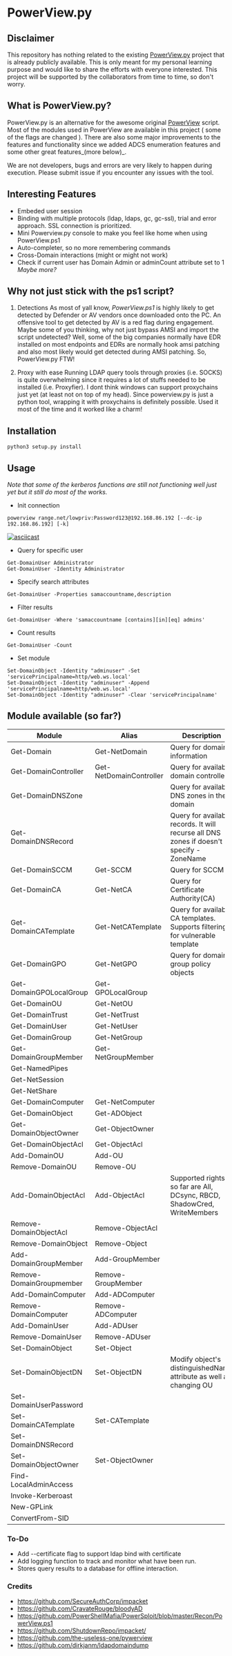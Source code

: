 # PowerView.py

## Disclaimer
This repository has nothing related to the existing [PowerView.py](https://github.com/the-useless-one/pywerview) project that is already publicly available. This is only meant for my personal learning purpose and would like to share the efforts with everyone interested. This project will be supported by the collaborators from time to time, so don't worry.

## What is PowerView.py?
PowerView.py is an alternative for the awesome original [PowerView](https://github.com/PowerShellMafia/PowerSploit/blob/master/Recon/PowerView.ps1) script. Most of the modules used in PowerView are available in this project ( some of the flags are changed ). There are also some major improvements to the features and functionality since we added ADCS enumeration features and some other great features_(more below)_.

We are not developers, bugs and errors are very likely to happen during execution. Please submit issue if you encounter any issues with the tool.

## Interesting Features
* Embeded user session
* Binding with multiple protocols (ldap, ldaps, gc, gc-ssl), trial and error approach. SSL connection is prioritized.
* Mini Powerview.py console to make you feel like home when using PowerView.ps1
* Auto-completer, so no more remembering commands
* Cross-Domain interactions (might or might not work)
* Check if current user has Domain Admin or adminCount attribute set to 1
_Maybe more?_

## Why not just stick with the ps1 script?
1. Detections
As most of yall know, _PowerView.ps1_ is highly likely to get detected by Defender or AV vendors once downloaded onto the PC. An offensive tool to get detected by AV is a red flag during engagement. Maybe some of you thinking, why not just bypass AMSI and import the script undetected? Well, some of the big companies normally have EDR installed on most endpoints and EDRs are normally hook amsi patching and also most likely would get detected during AMSI patching. So, PowerView.py FTW!

2. Proxy with ease
Running LDAP query tools through proxies (i.e. SOCKS) is quite overwhelming since it requires a lot of stuffs needed to be installed (i.e. Proxyfier). I dont think windows can support proxychains just yet (at least not on top of my head). Since powerview.py is just a python tool, wrapping it with proxychains is definitely possible. Used it most of the time and it worked like a charm!

## Installation
```
python3 setup.py install
```

## Usage
_Note that some of the kerberos functions are still not functioning well just yet but it still do most of the works._
* Init connection
```
powerview range.net/lowpriv:Password123@192.168.86.192 [--dc-ip 192.168.86.192] [-k]
```
[![asciicast](https://asciinema.org/a/hR3Ejy3yK9q5qsjnEV953vG4Y.svg)](https://asciinema.org/a/hR3Ejy3yK9q5qsjnEV953vG4Y)

* Query for specific user
```
Get-DomainUser Administrator
Get-DomainUser -Identity Administrator
```

* Specify search attributes
```
Get-DomainUser -Properties samaccountname,description
```

* Filter results
```
Get-DomainUser -Where 'samaccountname [contains][in][eq] admins'
```

* Count results
```
Get-DomainUser -Count
```

* Set module
```
Set-DomainObject -Identity "adminuser" -Set 'servicePrincipalname=http/web.ws.local'
Set-DomainObject -Identity "adminuser" -Append 'servicePrincipalname=http/web.ws.local'
Set-DomainObject -Identity "adminuser" -Clear 'servicePrincipalname'
```

## Module available (so far?)
| Module | Alias | Description |
| ------ | ----- | ---- |
|Get-Domain|Get-NetDomain|Query for domain information|
| Get-DomainController | Get-NetDomainController | Query for available domain controllers |
| Get-DomainDNSZone    |                         | Query for available DNS zones in the domain |
| Get-DomainDNSRecord    |                         | Query for available records. It will recurse all DNS zones if doesn't specify -ZoneName |
| Get-DomainSCCM         | Get-SCCM               | Query for SCCM |
| Get-DomainCA         | Get-NetCA               | Query for Certificate Authority(CA) |
| Get-DomainCATemplate         | Get-NetCATemplate               | Query for available CA templates. Supports filtering for vulnerable template |
|Get-DomainGPO|Get-NetGPO| Query for domain group policy objects |
|Get-DomainGPOLocalGroup|Get-GPOLocalGroup||
|Get-DomainOU|Get-NetOU||
|Get-DomainTrust|Get-NetTrust||
|Get-DomainUser|Get-NetUser||
|Get-DomainGroup|Get-NetGroup||
|Get-DomainGroupMember|Get-NetGroupMember||
|Get-NamedPipes|||
|Get-NetSession|||
|Get-NetShare|||
|Get-DomainComputer|Get-NetComputer||
|Get-DomainObject|Get-ADObject||
|Get-DomainObjectOwner|Get-ObjectOwner||
|Get-DomainObjectAcl|Get-ObjectAcl||
|Add-DomainOU|Add-OU||
|Remove-DomainOU|Remove-OU||
|Add-DomainObjectAcl|Add-ObjectAcl|Supported rights so far are All, DCsync, RBCD, ShadowCred, WriteMembers|
|Remove-DomainObjectAcl|Remove-ObjectAcl||
|Remove-DomainObject|Remove-Object||
|Add-DomainGroupMember|Add-GroupMember||
|Remove-DomainGroupmember|Remove-GroupMember||
|Add-DomainComputer|Add-ADComputer||
|Remove-DomainComputer|Remove-ADComputer||
|Add-DomainUser|Add-ADUser||
|Remove-DomainUser|Remove-ADUser||
|Set-DomainObject|Set-Object||
|Set-DomainObjectDN|Set-ObjectDN| Modify object's distinguishedName attribute as well as changing OU|
|Set-DomainUserPassword|||
|Set-DomainCATemplate|Set-CATemplate||
|Set-DomainDNSRecord|||
|Set-DomainObjectOwner|Set-ObjectOwner||
|Find-LocalAdminAccess|||
|Invoke-Kerberoast|||
|New-GPLink|||
|ConvertFrom-SID|||

### To-Do
* Add --certificate flag to support ldap bind with certificate
* Add logging function to track and monitor what have been run.
* Stores query results to a database for offline interaction.

### Credits
* https://github.com/SecureAuthCorp/impacket
* https://github.com/CravateRouge/bloodyAD
* https://github.com/PowerShellMafia/PowerSploit/blob/master/Recon/PowerView.ps1
* https://github.com/ShutdownRepo/impacket/
* https://github.com/the-useless-one/pywerview
* https://github.com/dirkjanm/ldapdomaindump
